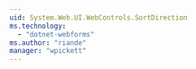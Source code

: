 ```yaml
---
uid: System.Web.UI.WebControls.SortDirection
ms.technology: 
  - "dotnet-webforms"
ms.author: "riande"
manager: "wpickett"
---
```

